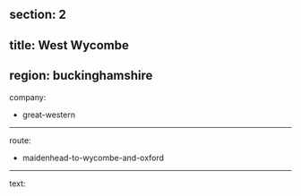 section: 2
----
title: West Wycombe
----
region: buckinghamshire
----
company:
- great-western
----
route:
- maidenhead-to-wycombe-and-oxford
----
text:
